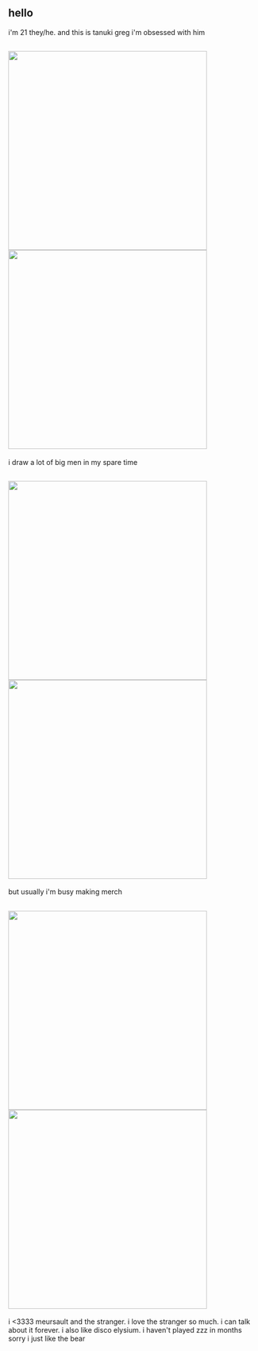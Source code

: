 ## hello
i'm 21 they/he. and this is tanuki greg i'm obsessed with him
## <img src="https://github.com/user-attachments/assets/e8f82250-6726-4908-8871-13769afd8bbf" width="400"> <img src="https://github.com/user-attachments/assets/6508b302-1448-423b-bc8c-2dc11a8eb187" width="400">
i draw a lot of big men in my spare time
## <img src="https://github.com/user-attachments/assets/e4ea1dbf-b054-4c04-8028-59482730b857" width="400"> <img src="https://github.com/user-attachments/assets/00d7bf97-9336-419c-bdf5-1b9bab923331" width="400">
but usually i'm busy making merch
## <img src="https://github.com/user-attachments/assets/db27197b-8227-4d3e-bf70-8d9d63c6317f" width="400"> <img src="https://github.com/user-attachments/assets/6176b828-27d9-4a4e-8955-8b480752bba8" width="400"> 
i <3333 meursault and the stranger. i love the stranger so much. i can talk about it forever. i also like disco elysium. i haven't played zzz in months sorry i just like the bear
